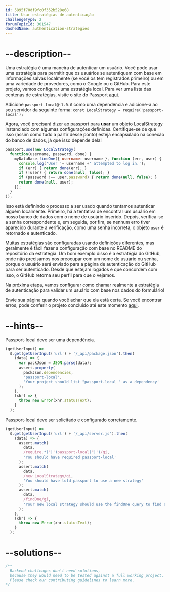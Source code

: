 ```yaml
---
id: 5895f70df9fc0f352b528e68
title: Usar estratégias de autenticação
challengeType: 2
forumTopicId: 301547
dashedName: authentication-strategies
---
```


# --description--

Uma estratégia é uma maneira de autenticar um usuário. Você pode usar uma estratégia para permitir que os usuários se autentiquem com base em informações salvas localmente (se você os tem registrados primeiro) ou em uma variedade de provedores, como o Google ou o GitHub. Para este projeto, vamos configurar uma estratégia local. Para ver uma lista das centenas de estratégias, visite o site do Passport [aqui](http://passportjs.org/).

Adicione `passport-local@~1.0.0` como uma dependência e adicione-a ao seu servidor da seguinte forma: `const LocalStrategy = require('passport-local');`

Agora, você precisará dizer ao passport para **usar** um objeto LocalStrategy instanciado com algumas configurações definidas. Certifique-se de que isso (assim como tudo a partir desse ponto) esteja encapsulado na conexão do banco de dados, já que isso depende dela!

```js
passport.use(new LocalStrategy(
  function(username, password, done) {
    myDataBase.findOne({ username: username }, function (err, user) {
      console.log('User '+ username +' attempted to log in.');
      if (err) { return done(err); }
      if (!user) { return done(null, false); }
      if (password !== user.password) { return done(null, false); }
      return done(null, user);
    });
  }
));
```

Isso está definindo o processo a ser usado quando tentamos autenticar alguém localmente. Primeiro, há a tentativa de encontrar um usuário em nosso banco de dados com o nome de usuário inserido. Depois, verifica-se a senha correspondente e, em seguida, por fim, se nenhum erro tiver aparecido durante a verificação, como uma senha incorreta, o objeto `user` é retornado e autenticado.

Muitas estratégias são configuradas usando definições diferentes, mas geralmente é fácil fazer a configuração com base no README do repositório da estratégia. Um bom exemplo disso é a estratégia do GitHub, onde não precisamos nos preocupar com um nome de usuário ou senha, porque o usuário será enviado para a página de autenticação do GitHub para ser autenticado. Desde que estejam logados e que concordem com isso, o GitHub retorna seu perfil para que o vejamos.

Na próxima etapa, vamos configurar como chamar realmente a estratégia de autenticação para validar um usuário com base nos dados do formulário!

Envie sua página quando você achar que ela está certa. Se você encontrar erros, pode conferir o projeto concluído até este momento [aqui](https://gist.github.com/camperbot/53b495c02b92adeee0aa1bd3f3be8a4b).

# --hints--

Passport-local deve ser uma dependência.

```js
(getUserInput) =>
  $.get(getUserInput('url') + '/_api/package.json').then(
    (data) => {
      var packJson = JSON.parse(data);
      assert.property(
        packJson.dependencies,
        'passport-local',
        'Your project should list "passport-local " as a dependency'
      );
    },
    (xhr) => {
      throw new Error(xhr.statusText);
    }
  );
```

Passport-local deve ser solicitado e configurado corretamente.

```js
(getUserInput) =>
  $.get(getUserInput('url') + '/_api/server.js').then(
    (data) => {
      assert.match(
        data,
        /require.*("|')passport-local("|')/gi,
        'You should have required passport-local'
      );
      assert.match(
        data,
        /new LocalStrategy/gi,
        'You should have told passport to use a new strategy'
      );
      assert.match(
        data,
        /findOne/gi,
        'Your new local strategy should use the findOne query to find a username based on the inputs'
      );
    },
    (xhr) => {
      throw new Error(xhr.statusText);
    }
  );
```

# --solutions--

```js
/**
  Backend challenges don't need solutions, 
  because they would need to be tested against a full working project. 
  Please check our contributing guidelines to learn more.
*/
```
